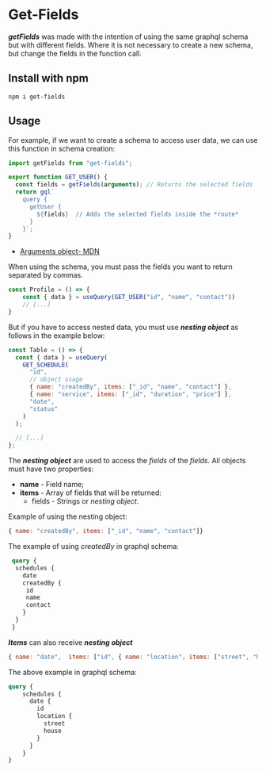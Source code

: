 # Get-Fields
_**getFields**_ was made with the intention of using the same graphql schema but with different fields. Where it is not necessary to create a new schema, but change the fields in the function call.

## Install with npm
```shell
npm i get-fields
```

## Usage
For example, if we want to create a schema to access user data, we can use this function in schema creation:

```javascript
import getFields from "get-fields";

export function GET_USER() {
  const fields = getFields(arguments); // Returns the selected fields
  return gql`
    query {
      getUser {
        ${fields}  // Adds the selected fields inside the *route*
      }
    }`;
}
```
-  [Arguments object- MDN](https://developer.mozilla.org/pt-BR/docs/Web/JavaScript/Reference/Functions/arguments)

When using the schema, you must pass the fields you want to return separated by commas.
```javascript
const Profile = () => {
	const { data } = useQuery(GET_USER("id", "name", "contact"))
	// [...]
}
```

But if you have to access nested data, you must use **_nesting object_** as follows in the example below:


```javascript
const Table = () => {
  const { data } = useQuery(
    GET_SCHEDULE(
      "id",
      // object usage
      { name: "createdBy", items: ["_id", "name", "contact"] }, 
      { name: "service", items: ["_id", "duration", "price"] },
      "date",
      "status"
    )
  );

  // [...]
};
```

The **_nesting object_** are used to access the _fields_ of the _fields_.
All objects must have two properties:

- **name** - Field name;
- **items** - Array of fields that will be returned:
	- fields - Strings or _nesting object_.

Example of using the nesting object:

```javascript
{ name: "createdBy", items: ["_id", "name", "contact"]}
```
The example of using _createdBy_ in graphql schema:
```graphql
 query {
  schedules {
    date
    createdBy {
     id
     name
     contact
    }
  }
 }
```



***Items*** can also receive **_nesting object_**

```javascript
{ name: "date",  items: ["id", { name: "location", items: ["street", "house"] }] }
```
The above example in graphql schema:
```graphql
query {
    schedules {
      date {
        id
        location {
          street
          house
        }
      }
    }
}
```